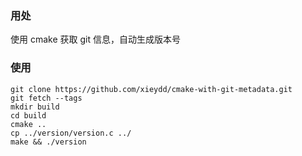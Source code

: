 ### 用处
使用 cmake 获取 git 信息，自动生成版本号

### 使用
```
git clone https://github.com/xieydd/cmake-with-git-metadata.git
git fetch --tags
mkdir build
cd build
cmake ..
cp ../version/version.c ../
make && ./version
```
